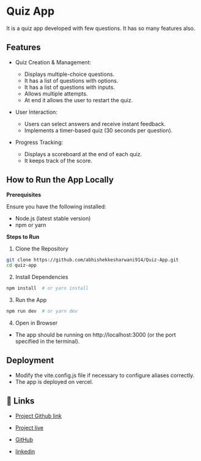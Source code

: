 # **Quiz App**

It is a quiz app developed with few questions. It has so many features also.

## **Features**

- Quiz Creation & Management:

    - Displays multiple-choice questions.
    - It has a list of questions with options.
    - It has a list of questions with inputs.
    - Allows multiple attempts.
    - At end it allows the user to restart the quiz.
- User Interaction:

    - Users can select answers and receive instant feedback.
    - Implements a timer-based quiz (30 seconds per question).

- Progress Tracking:
    - Displays a scoreboard at the end of each quiz.
    - It keeps track of the score.

## **How to Run the App Locally**

**Prerequisites**

Ensure you have the following installed:
- Node.js (latest stable version)
- npm or yarn

**Steps to Run**

1. Clone the Repository
```bash
git clone https://github.com/abhishekkesharwani914/Quiz-App.git
cd quiz-app
```
2. Install Dependencies
```bash
npm install  # or yarn install
```
3. Run the App
```bash
npm run dev  # or yarn dev
```
4. Open in Browser

- The app should be running on http://localhost:3000 (or the port specified in the terminal).

## Deployment

- Modify the vite.config.js file if necessary to configure aliases correctly.
- The app is deployed on vercel.

## 🔗 Links

- [Project Github link](https://github.com/abhishekkesharwani914/Quiz-App)

- [Project live](https://quiz-app-git-main-abhishekkesharwani914s-projects.vercel.app/)

- [GitHub](https://github.com/abhishekkesharwani914)

- [linkedin](https://www.linkedin.com/in/abhishek-kesharwani-5019b4215/)
